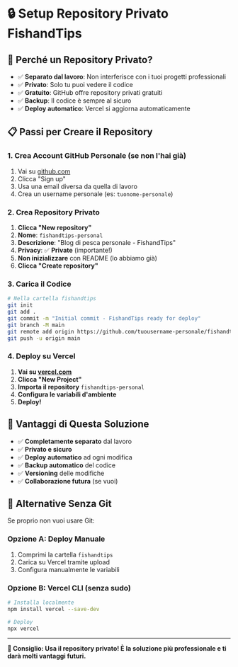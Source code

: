 # 🔒 Setup Repository Privato FishandTips

## 🎯 Perché un Repository Privato?

- ✅ **Separato dal lavoro**: Non interferisce con i tuoi progetti professionali
- ✅ **Privato**: Solo tu puoi vedere il codice
- ✅ **Gratuito**: GitHub offre repository privati gratuiti
- ✅ **Backup**: Il codice è sempre al sicuro
- ✅ **Deploy automatico**: Vercel si aggiorna automaticamente

## 📋 Passi per Creare il Repository

### 1. Crea Account GitHub Personale (se non l'hai già)

1. Vai su [github.com](https://github.com)
2. Clicca "Sign up"
3. Usa una email diversa da quella di lavoro
4. Crea un username personale (es: `tuonome-personale`)

### 2. Crea Repository Privato

1. **Clicca "New repository"**
2. **Nome**: `fishandtips-personal`
3. **Descrizione**: "Blog di pesca personale - FishandTips"
4. **Privacy**: ✅ **Private** (importante!)
5. **Non inizializzare** con README (lo abbiamo già)
6. **Clicca "Create repository"**

### 3. Carica il Codice

```bash
# Nella cartella fishandtips
git init
git add .
git commit -m "Initial commit - FishandTips ready for deploy"
git branch -M main
git remote add origin https://github.com/tuousername-personale/fishandtips-personal.git
git push -u origin main
```

### 4. Deploy su Vercel

1. **Vai su [vercel.com](https://vercel.com)**
2. **Clicca "New Project"**
3. **Importa il repository** `fishandtips-personal`
4. **Configura le variabili d'ambiente**
5. **Deploy!**

## 🔐 Vantaggi di Questa Soluzione

- ✅ **Completamente separato** dal lavoro
- ✅ **Privato e sicuro**
- ✅ **Deploy automatico** ad ogni modifica
- ✅ **Backup automatico** del codice
- ✅ **Versioning** delle modifiche
- ✅ **Collaborazione futura** (se vuoi)

## 🚀 Alternative Senza Git

Se proprio non vuoi usare Git:

### Opzione A: Deploy Manuale
1. Comprimi la cartella `fishandtips`
2. Carica su Vercel tramite upload
3. Configura manualmente le variabili

### Opzione B: Vercel CLI (senza sudo)
```bash
# Installa localmente
npm install vercel --save-dev

# Deploy
npx vercel
```

---

**🎯 Consiglio: Usa il repository privato! È la soluzione più professionale e ti darà molti vantaggi futuri.**


